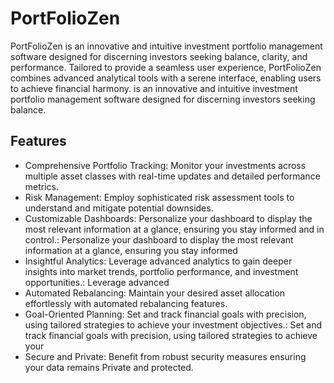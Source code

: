 # PortFolioZen
PortFolioZen is an innovative and intuitive investment portfolio management software designed for discerning investors seeking balance, clarity, and performance. Tailored to provide a seamless user experience, PortFolioZen combines advanced analytical tools with a serene interface, enabling users to achieve financial harmony. is an innovative and intuitive investment portfolio management software designed for discerning investors seeking balance.

## Features
- Comprehensive Portfolio Tracking: Monitor your investments across multiple asset classes with real-time updates and detailed performance metrics.
- Risk Management: Employ sophisticated risk assessment tools to understand and mitigate potential downsides.
- Customizable Dashboards: Personalize your dashboard to display the most relevant information at a glance, ensuring you stay informed and in control.: Personalize your dashboard to display the most relevant information at a glance, ensuring you stay informed
- Insightful Analytics: Leverage advanced analytics to gain deeper insights into market trends, portfolio performance, and investment opportunities.: Leverage advanced
- Automated Rebalancing: Maintain your desired asset allocation effortlessly with automated rebalancing features.
- Goal-Oriented Planning: Set and track financial goals with precision, using tailored strategies to achieve your investment objectives.: Set and track financial goals with precision, using tailored strategies to achieve your
- Secure and Private: Benefit from robust security measures ensuring your data remains Private and protected.
